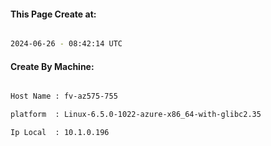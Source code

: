 
   
#### This Page Create at:

```bash

2024-06-26 - 08:42:14 UTC

```

#### Create By Machine:

```bash

Host Name : fv-az575-755

platform  : Linux-6.5.0-1022-azure-x86_64-with-glibc2.35

Ip Local  : 10.1.0.196

```

